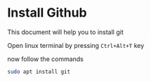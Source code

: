 # Install Github


This document will help you to install git

Open linux terminal by pressing `Ctrl+Alt+T` key

now follow the commands 


```bash 
sudo apt install git
```
